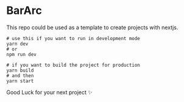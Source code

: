 # BarArc

This repo could be used as a template to create projects with nextjs.

```
# use this if you want to run in development mode
yarn dev
# or
npm run dev

# if you want to build the project for production
yarn build
# and then
yarn start
```

Good Luck for your next project :sparkles:
